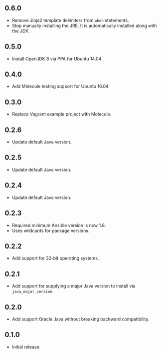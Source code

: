 ## 0.6.0

- Remove Jinja2 template delimiters from `when` statements.
- Stop manually installing the JRE. It is automatically installed along with the JDK.

## 0.5.0

- Install OpenJDK 8 via PPA for Ubuntu 14.04

## 0.4.0

- Add Molecule testing support for Ubuntu 16.04

## 0.3.0

- Replace Vagrant example project with Molecule.

## 0.2.6

- Update default Java version.

## 0.2.5

- Update default Java version.

## 0.2.4

- Update default Java version.

## 0.2.3

- Required minimum Ansible version is now 1.8.
- Uses wildcards for package versions.

## 0.2.2

- Add support for 32-bit operating systems.

## 0.2.1

- Add support for supplying a major Java version to install via `java_major_version`.

## 0.2.0

- Add support Oracle Java without breaking backward compatibility.

## 0.1.0

- Initial release.
